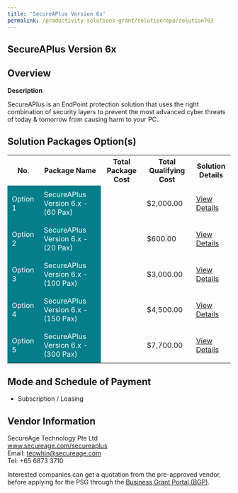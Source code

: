 ```yaml
---
title: 'SecureAPlus Version 6x'
permalink: /productivity-solutions-grant/solutionrepo/solution763
---
```


## SecureAPlus Version 6x

## Overview

**Description**

SecureAPlus is an EndPoint protection solution that uses the right combination of security layers to prevent the most advanced cyber threats of today & tomorrow from causing harm to your PC.


## Solution Packages Option(s)

<table>
<tr>
<th><b>No.</b></th>
<th><b>Package Name</b></th>
<th><b>Total Package Cost</b></th>
<th><b>Total Qualifying Cost</b></th>
<th><b>Solution Details</b></th>
</tr>
<tr>
<td style='padding: 10px; background-color: #037E8A; color: #FFFFFF;'>Option 1</td>
<td style='padding: 10px; background-color: #037E8A; color: #FFFFFF;'>SecureAPlus Version 6.x - (60 Pax)</td>
<td style='padding: 10px;'></td>
<td style='padding: 10px;'>$2,000.00</td>
<td style='padding: 10px;'><a href='https://www.gobusiness.gov.sg/images/psg/SecureAge_Technology_20190053_Annex_3_20200625150528_Part_2.pdf' target='_blank'>View Details</a></td>
</tr>
<tr>
<td style='padding: 10px; background-color: #037E8A; color: #FFFFFF;'>Option 2</td>
<td style='padding: 10px; background-color: #037E8A; color: #FFFFFF;'>SecureAPlus Version 6.x - (20 Pax)</td>
<td style='padding: 10px;'></td>
<td style='padding: 10px;'>$600.00</td>
<td style='padding: 10px;'><a href='https://www.gobusiness.gov.sg/images/psg/SecureAge_Technology_20190053_Annex_3_20200625150528_Part_1.pdf' target='_blank'>View Details</a></td>
</tr>
<tr>
<td style='padding: 10px; background-color: #037E8A; color: #FFFFFF;'>Option 3</td>
<td style='padding: 10px; background-color: #037E8A; color: #FFFFFF;'>SecureAPlus Version 6.x - (100 Pax)</td>
<td style='padding: 10px;'></td>
<td style='padding: 10px;'>$3,000.00</td>
<td style='padding: 10px;'><a href='https://www.gobusiness.gov.sg/images/psg/SecureAge_Technology_20190053_Annex_3_20200625150528_Part_3.pdf' target='_blank'>View Details</a></td>
</tr>
<tr>
<td style='padding: 10px; background-color: #037E8A; color: #FFFFFF;'>Option 4</td>
<td style='padding: 10px; background-color: #037E8A; color: #FFFFFF;'>SecureAPlus Version 6.x - (150 Pax)</td>
<td style='padding: 10px;'></td>
<td style='padding: 10px;'>$4,500.00</td>
<td style='padding: 10px;'><a href='https://www.gobusiness.gov.sg/images/psg/SecureAge_Technology_20190053_Annex_3_20200625150528_Part_4.pdf' target='_blank'>View Details</a></td>
</tr>
<tr>
<td style='padding: 10px; background-color: #037E8A; color: #FFFFFF;'>Option 5</td>
<td style='padding: 10px; background-color: #037E8A; color: #FFFFFF;'>SecureAPlus Version 6.x - (300 Pax)</td>
<td style='padding: 10px;'></td>
<td style='padding: 10px;'>$7,700.00</td>
<td style='padding: 10px;'><a href='https://www.gobusiness.gov.sg/images/psg/SecureAge_Technology_20190053_Annex_3_20200625150528_Part_5.pdf' target='_blank'>View Details</a></td>
</tr>
</table>

## Mode and Schedule of Payment

 - Subscription / Leasing

## Vendor Information

 SecureAge Technology Pte Ltd<br>www.secureage.com/secureaplus<br>Email: teowhin@secureage.com<br>Tel: +65 6873 3710

Interested companies can get a quotation from the pre-approved vendor, before applying for the PSG through the <a href='https://www.businessgrants.gov.sg/' target='_blank' rel='noopener'>Business Grant Portal (BGP)</a>.

<script src="/jquery/resize-tables.js"></script>
